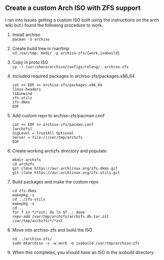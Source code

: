 ## Create a custom Arch ISO with ZFS support
I ran into issues getting a custom ISO built using the instructions on the arch wiki but I found the following procedure to work.

1. Install archiso  
```pacman -S archiso```

 2. Create build tree in /var/tmp  
 ``cd /var/tmp; mkdir -p archiso-zfs/{work,isobuild}``

 3. Copy in proto ISO  
 ``cp -r /usr/share/archiso/configs/releng/. archiso-zfs``

 4. Included required packages in archiso-zfs/packages.x86_64  
    ```
    cat << EOF >> archiso-zfs/packages.x86_64
    linux-headers
    libunwind
    zfs-utils
    zfs-dkms
    EOF
    ```
5. Add custom repo to archiso-zfs/pacman.conf  
   ```
   cat << EOF >> archiso-zfs/pacman.conf
   [archzfs]
   SigLevel = TrustAll Optional
   Server = file:///var/tmp/archzfs
   EOF
   ```
6. Create working archzfs directory and populate  
   ```
   mkdir archzfs
   cd archzfs
   git clone https://aur.archlinux.org/zfs-dkms.git
   git clone https://aur.archlinux.org/zfs-utils.git
   ```
7. Build packages and make the custom repo  
   ```
   cd zfs-dkms
   makepkg -s
   cd ../zfs-utils
   makepkg -s
   cd ..
   for f in */*zst; do ln $f .; done
   repo-add /var/tmp/archzfs/archzfs.db.tar.zst /var/tmp/archzfs/*/*zst
   ```
8. Move into archiso-zfs and build the ISO  
   ```
   cd ../archiso-zfs/
   sudo mkarchiso -v -w work -o isobuild /var/tmp/archiso-zfs
   ```
9. When this completes, you should have an ISO in the *isobuild* directory


